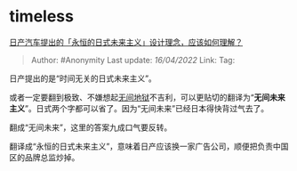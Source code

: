 # timeless
[日产汽车提出的「永恒的日式未来主义」设计理念，应该如何理解？](https://www.zhihu.com/question/527575542/answer/2438172463)


> Author: #Anonymity 
> Last update: *16/04/2022* 
> Link:
> Tag: 

日产提出的是“时间无关的日式未来主义”。

或者一定要翻到极致、不嫌想起[无间地狱](https://www.zhihu.com/search?q=%E6%97%A0%E9%97%B4%E5%9C%B0%E7%8B%B1&search_source=Entity&hybrid_search_source=Entity&hybrid_search_extra=%7B%22sourceType%22%3A%22answer%22%2C%22sourceId%22%3A2438172463%7D)不吉利，可以更贴切的翻译为“**无间未来主义**”。日式两个字都可以省了。因为“无间未来”已经日本得快背过气去了。

翻成“无间未来”，这里的答案九成口气要反转。

翻译成“永恒的日式未来主义”，意味着日产应该换一家广告公司，顺便把负责中国区的品牌总监炒掉。

